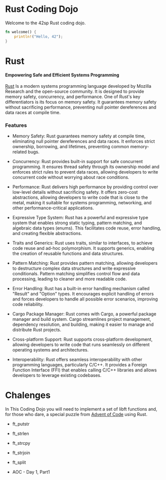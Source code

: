 # Rust Coding Dojo

Welcome to the 42sp Rust coding dojo.

``` rust
fn welcome() {
    println!("Hello, 42");
}
```

# Rust

#### Empowering Safe and Efficient Systems Programming

[Rust](https://www.rust-lang.org/) Is a modern systems programming language developed by Mozilla Research and the open-source community. It is designed to provide memory safety, concurrency, and performance.
One of Rust's key differentiators is its focus on memory safety. It guarantees memory safety without sacrificing performance, preventing null pointer dereferences and data races at compile time.

### Features

- Memory Safety: Rust guarantees memory safety at compile time, eliminating null pointer dereferences and data races. It enforces strict ownership, borrowing, and lifetimes, preventing common memory-related bugs.

- Concurrency: Rust provides built-in support for safe concurrent programming. It ensures thread safety through its ownership model and enforces strict rules to prevent data races, allowing developers to write concurrent code without worrying about race conditions.

- Performance: Rust delivers high performance by providing control over low-level details without sacrificing safety. It offers zero-cost abstractions, allowing developers to write code that is close to the metal, making it suitable for systems programming, networking, and other performance-critical applications.

- Expressive Type System: Rust has a powerful and expressive type system that enables strong static typing, pattern matching, and algebraic data types (enums). This facilitates code reuse, error handling, and creating flexible abstractions.

- Traits and Generics: Rust uses traits, similar to interfaces, to achieve code reuse and ad-hoc polymorphism. It supports generics, enabling the creation of reusable functions and data structures.

- Pattern Matching: Rust provides pattern matching, allowing developers to destructure complex data structures and write expressive conditionals. Pattern matching simplifies control flow and data processing, leading to cleaner and more readable code.

- Error Handling: Rust has a built-in error handling mechanism called "Result" and "Option" types. It encourages explicit handling of errors and forces developers to handle all possible error scenarios, improving code reliability.

- Cargo Package Manager: Rust comes with Cargo, a powerful package manager and build system. Cargo streamlines project management, dependency resolution, and building, making it easier to manage and distribute Rust projects.
- Cross-platform Support: Rust supports cross-platform development, allowing developers to write code that runs seamlessly on different operating systems and architectures.

- Interoperability: Rust offers seamless interoperability with other programming languages, particularly C/C++. It provides a Foreign Function Interface (FFI) that enables calling C/C++ libraries and allows developers to leverage existing codebases.

# Chalenges

In This Coding Dojo you will need to implement a set of libft functions and, for those who dare, a special puzzle from [Advent of Code](https://adventofcode.com/) using Rust.

- ft_putstr
- ft_strlen
- ft_strcpy
- ft_strjoin
- ft_split

- AOC - Day 1, Part1
